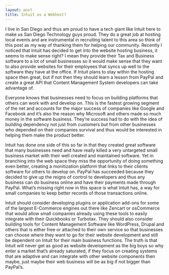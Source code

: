 ```yaml
---
layout: post
title: Intuit as a Webhost?
---
```


I live in San Diego and thus am proud to have a tech giant like Intuit here to make us San Diego Technology guys proud. They do a great job at hosting local events and are instrumental in recruiting talent to this area so think of this post as my way of thanking them for helping our community. Recently I noticed that Intuit has decided to get into the website hosting business, it seems to make sense right? I mean they provide their Tax and Business software to a lot of small businesses so it would make sense that they want to also provide websites for their employees that syncs up well to the software they have at the office. If Intuit plans to stay within the hosting space then great, but if not then they should learn a lesson from PayPal and create a great API that Content Management System developers can take advantage of.

Everyone knows that businesses need to focus on building platforms that others can work with and develop on. This is the fastest growing segment of the net and accounts for the major success of companies like Google and Facebook and it’s also the reason why Microsoft and others made so much money in the software business. They’re success had to do with the idea of building dependency not just from customers but from other businesses who depended on their companies survival and thus would be interested in helping them make the product better.

Intuit has done one side of this so far in that they created great software that many businesses need and have really killed a very untargeted small business market with their well created and maintained software. Yet in branching into the web space they miss the opportunity of doing something even better, creating a monitization platform that links to their clients software for others to develop on. PayPal has succeeded because they decided to give up the reigns of control to developers and thus any business can do business online and have their payments made through PayPal. What’s missing right now in this space is what Intuit has, a way for small companies to keep better records of those transactions online.

Intuit should consider developing plugins or application add-ons for some of the largest E-Commerce engines out there like Zencart or osCommerce that would allow small companies already using these tools to easily integrate with their Quickbooks or Turbotax. They should also consider building tools for Content Management Software like WordPress, Drupal and others that is either free or attached to their own service so that businesses can choose where they want to go for their website development and still be dependent on Intuit for their main business functions. The truth is that Intuit will never get as good as website development as the big boys so why enter a market that’s already saturated, if they focus on creating systems that are adaptive and can integrate with other website components then maybe, just maybe their web business will be as big if not bigger than PayPal’s.
